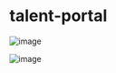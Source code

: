# talent-portal

![image](https://github.com/maheshp2002/talent-portal/assets/95010740/14ad89de-ac03-435f-8a3e-5c3e07789449)


![image](https://github.com/maheshp2002/talent-portal/assets/95010740/42432431-5c5d-439f-993c-fd377f1939bc)

